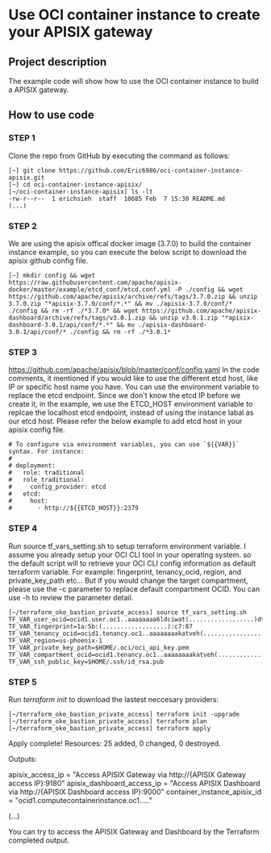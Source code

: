 # Use OCI container instance to create your APISIX gateway

## Project description

The example code will show how to use the OCI container instance to build a APISIX gateway.

## How to use code

### STEP 1

Clone the repo from GitHub by executing the command as follows:

```
[~] git clone https://github.com/Eric6986/oci-container-instance-apisix.git
[~] cd oci-container-instance-apisix/
[~/oci-container-instance-apisix] ls -lt
-rw-r--r--  1 erichsieh  staff  10685 Feb  7 15:30 README.md
(...)
```

### STEP 2

We are using the apisix offical docker image (3.7.0) to build the container instance example, so you can execute the below script to download the apisix github config file. 

```
[~] mkdir config && wget https://raw.githubusercontent.com/apache/apisix-docker/master/example/etcd_conf/etcd.conf.yml -P ./config && wget https://github.com/apache/apisix/archive/refs/tags/3.7.0.zip && unzip 3.7.0.zip "*apisix-3.7.0/conf/*.*" && mv ./apisix-3.7.0/conf/* ./config && rm -rf ./*3.7.0* && wget https://github.com/apache/apisix-dashboard/archive/refs/tags/v3.0.1.zip && unzip v3.0.1.zip "*apisix-dashboard-3.0.1/api/conf/*.*" && mv ./apisix-dashboard-3.0.1/api/conf/* ./config && rm -rf ./*3.0.1*
```

### STEP 3

https://github.com/apache/apisix/blob/master/conf/config.yaml
In the code comments, it mentioned if you would like to use the different etcd host, like IP or specific host name you have. You can use the environment variable to replace the etcd endpoint. Since we don't know the etcd IP before we create it, in the example, we use the ETCD_HOST environment variable to replcae the localhost etcd endpoint, instead of using the instance labal as our etcd host. Please refer the below example to add etcd host in your apisix config file.

```
# To configure via environment variables, you can use `${{VAR}}` syntax. For instance:
#
# deployment:
#   role: traditional
#   role_traditional:
#     config_provider: etcd
#   etcd:
#     host:
#       - http://${{ETCD_HOST}}:2379
```

### STEP 4

Run source tf_vars_setting.sh to setup terraform environment variable.  I assume you already setup your OCI CLI tool in your operating system. so the default script will to retrieve your OCI CLI config information as default terraform variable. For example: fingerprint, tenancy_ocid, region, and private_key_path etc... But if you would change the target compartment, please use the -c parameter to replace default compartment OCID. 
You can use -h to review the parameter detail.

```
[~/terraform_oke_bastion_private_access] source tf_vars_setting.sh
TF_VAR_user_ocid=ocid1.user.oc1..aaaaaaaa6ldciwat(..................)dtwwa2guxbwvq
TF_VAR_fingerprint=1a:5b:(..................):c7:87
TF_VAR_tenancy_ocid=ocid1.tenancy.oc1..aaaaaaaakatveh(..................)c6gwlw52nvtq
TF_VAR_region=us-phoenix-1
TF_VAR_private_key_path=$HOME/.oci/oci_api_key.pem
TF_VAR_compartment_ocid=ocid1.tenancy.oc1..aaaaaaaakatveh(..................)c6gwlw52nvtq
TF_VAR_ssh_public_key=$HOME/.ssh/id_rsa.pub
```

### STEP 5

Run *terraform init* to download the lastest neccesary providers:

```
[~/terraform_oke_bastion_private_access] terraform init -upgrade
[~/terraform_oke_bastion_private_access] terraform plan
[~/terraform_oke_bastion_private_access] terraform apply
```

Apply complete! Resources: 25 added, 0 changed, 0 destroyed.

Outputs:

apisix_access_ip = "Access APISIX Gateway via http://{APISIX Gateway access IP}:9180"
apisix_dashboard_access_ip = "Access APISIX Dashboard via http://{APISIX Dashboard access IP}:9000"
container_instance_apisix_id = "ocid1.computecontainerinstance.oc1....."

(...)

You can try to access the APISIX Gateway and Dashboard by the Terraform completed output. 


